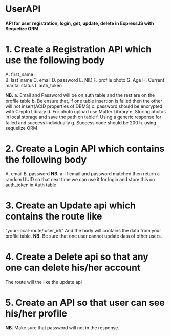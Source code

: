 # UserAPI
**API for user registration, login, get, update, delete in ExpressJS with Sequelize ORM.**

# 1. Create a Registration API which use the following body
  A. first_name <br>
  B. last_name
  C. email
  D. password
  E. NID
  F. profile photo
  G. Age
  H. Current marital status
  I. auth_token

**NB.**
  a. Email and Password will be on auth table and the rest are on the profile table
  b. Be ensure that, if one table insertion is failed then the other will not insert(ACID
  properties of DBMS)
  c. password should be encrypted with Crypto Library
  d. For photo upload use Multer Library
  e. Storing photos in local storage and save the path on table
  f. Using a generic response for failed and success individually
  g. Success code should be 200
  h. using sequelize ORM

# 2. Create a Login API which contains the following body
  A. email
  B. password
**NB.**
  a. If email and password matched then return a random UUID so that next time we can use
  it for login and store this on auth_token in Auth table

# 3. Create an Update api which contains the route like
“your-local-route/:user_id/”
And the body will contains the data from your profile table.
**NB.** Be sure that one user cannot update data of other users.

# 4. Create a Delete api so that any one can delete his/her account
The route will the like the update api

# 5. Create an API so that user can see his/her profile
**NB.** Make sure that password will not in the response.
